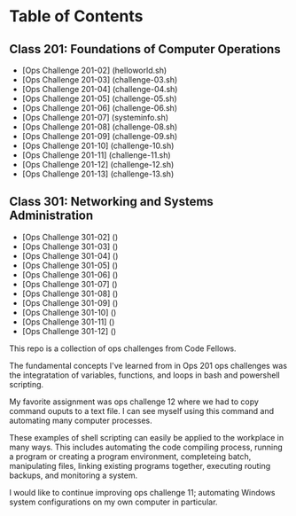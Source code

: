 # **Table of Contents**

## Class 201: Foundations of Computer Operations  
- [Ops Challenge 201-02] (helloworld.sh)
- [Ops Challenge 201-03] (challenge-03.sh)
- [Ops Challenge 201-04] (challenge-04.sh)
- [Ops Challenge 201-05] (challenge-05.sh)
- [Ops Challenge 201-06] (challenge-06.sh)
- [Ops Challenge 201-07] (systeminfo.sh)
- [Ops Challenge 201-08] (challenge-08.sh)
- [Ops Challenge 201-09] (challenge-09.sh)
- [Ops Challenge 201-10] (challenge-10.sh)
- [Ops Challenge 201-11] (challenge-11.sh)
- [Ops Challenge 201-12] (challenge-12.sh)
- [Ops Challenge 201-13] (challenge-13.sh)

## Class 301: Networking and Systems Administration 
- [Ops Challenge 301-02] () 
- [Ops Challenge 301-03] () 
- [Ops Challenge 301-04] () 
- [Ops Challenge 301-05] () 
- [Ops Challenge 301-06] () 
- [Ops Challenge 301-07] () 
- [Ops Challenge 301-08] () 
- [Ops Challenge 301-09] () 
- [Ops Challenge 301-10] () 
- [Ops Challenge 301-11] () 
- [Ops Challenge 301-12] () 

This repo is a collection of ops challenges from Code Fellows. 

The fundamental concepts I've learned from in Ops 201 ops challenges was the integratation of variables, functions, and loops in bash and powershell scripting. 

My favorite assignment was ops challenge 12 where we had to copy command ouputs to a text file. I can see myself using this command and automating many computer processes. 

These examples of shell scripting can easily be applied to the workplace in many ways. This includes automating the code compiling process, running a program or creating a program environment, completeing batch, manipulating files, linking existing programs together, executing routing backups, and monitoring a system. 

I would like to continue improving ops challenge 11; automating Windows system configurations on my own computer in particular. 

